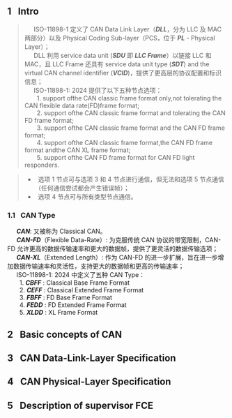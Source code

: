 ## 1 &#8194;Intro

>&#8194;&#8195;ISO-11898-1 定义了 CAN Data Link Layer（***DLL***，分为 LLC 及 MAC 两部分）以及 Physical Coding Sub-layer（PCS，位于 ***PL*** - Physical Layer）；  
&#8194;&#8195;DLL 利用 service data unit (***SDU*** 即 ***LLC Frame***）以链接 LLC 和 MAC，且 LLC Frame 还具有 service data unit type (***SDT***) and the virtual CAN
channel identifier (***VCID***)，提供了更高层的协议配置和标识信息；  
&#8194;&#8195;ISO-11898-1: 2024 提供了以下五种节点选项：  
&#8194;&#8194;&#8195;1. support ofthe CAN classic frame format only,not tolerating the CAN flexible data rate(FD)frame format;  
&#8194;&#8194;&#8195;2. support ofthe CAN classic frame format and tolerating the CAN FD frame format;  
&#8194;&#8194;&#8195;3. support ofthe CAN classic frame format and the CAN FD frame format;  
&#8194;&#8194;&#8195;4. support ofthe CAN classic frame format,the CAN FD frame format andthe CAN XL frame format;  
&#8194;&#8194;&#8195;5. support ofthe CAN FD frame format for CAN FD light responders.

>* &#8194;选项 1 节点可与选项 3 和 4 节点进行通信，但无法和选项 5 节点通信（任何通信尝试都会产生错误帧）；
>* &#8194;选项 4 节点可与所有类型节点通信。

### 1.1 &#8194;CAN Type

&#8194;&#8195;***CAN***: 又被称为 Classical CAN。  
&#8194;&#8195;***CAN-FD***（Flexible Data-Rate）: 为克服传统 CAN 协议的带宽限制，CAN-FD 允许更高的数据传输速率和更大的数据帧，提供了更灵活的数据传输选项；    
&#8194;&#8195;***CAN-XL***（Extended Length）: 作为 CAN-FD 的进一步扩展，旨在进一步增加数据传输速率和灵活性，支持更大的数据帧和更高的传输速率；  
&#8194;&#8195;ISO-11898-1: 2024 中定义了五种 CAN Type：  
&#8194;&#8194;&#8195;1. ***CBFF*** : Classical Base Frame Format  
&#8194;&#8194;&#8195;2. ***CEFF*** : Classical Extended Frame Format  
&#8194;&#8194;&#8195;3. ***FBFF*** : FD Base Frame Format  
&#8194;&#8194;&#8195;4. ***FEDD*** : FD Extended Frame Format  
&#8194;&#8194;&#8195;5. ***XLDD*** : XL Frame Format  

## 2 &#8194;Basic concepts of CAN

## 3 &#8194;CAN Data-Link-Layer Specification

## 4 &#8194;CAN Physical-Layer Specification

## 5 &#8194;Description of supervisor FCE
